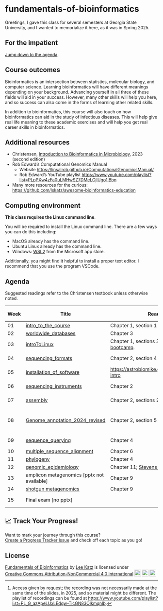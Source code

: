# fundamentals-of-bioinformatics

Greetings, I gave this class for several semesters at Georgia State University, and I wanted to memorialize it here, as it was in Spring 2025.

## For the impatient

[Jump down to the agenda](#agenda).

## Course outcomes

Bioinformatics is an intersection between statistics, molecular biology, and computer science. Learning bioinformatics will have different meanings depending on your background. Advancing yourself in all three of these fields will aid in your success. However, many other skills will help you here, and so success can also come in the forms of learning other related skills.

In addition to bioinformatics, this course will also touch on how bioinformatics can aid in the study of infectious diseases. This will help give real life meaning to these academic exercises and will help you get real career skills in bioinformatics.

## Additional resources

* Christensen, [Introduction to Bioinformatics in Microbiology](https://a.co/d/6LzF0Oe), 2023 (second edition)
* Rob Edward’s Computational Genomics Manual
  * Website <https://linsalrob.github.io/ComputationalGenomicsManual/>
  * Rob Edward’s YouTube playlist <https://www.youtube.com/playlist?list=PLpPXw4zFa0uLMHwSZ7DMeLGjIUgo1IBbn>
* Many more resources for the curious: <https://github.com/lskatz/awesome-bioinformatics-education>

## Computing environment

**This class requires the Linux command line**.

You will be required to install the Linux command line. There are a few ways you can do this including:

* MacOS already has the command line.
* Ubuntu Linux already has the command line.
* Windows: [WSL2](https://apps.microsoft.com/store/detail/windows-subsystem-for-linux/9P9TQF7MRM4R) from the Microsoft app store.

Additionally, you might find it helpful to install a proper text editor. I recommend that you use the program VSCode.

## Agenda

Suggested readings refer to the Christensen textbook unless otherwise noted.

| Week | Title | Readings | Quiz | Recorded lecture[^1] |
|----------|---------|----------|--------|------|
| 01 | [intro_to_the_course](files/01-intro_to_the_course.pptx) | Chapter 1, section 1 | - | |
| 02 | [worldwide_databases](files/02-worldwide_databases.pptx) | Chapter 3 | [quiz](quizzes/02-worldwide_databases.md) | |
| 03 | [introToLinux](files/03-jsw_introToLinux.pptx) | Chapter 1, sections 3 through 5. [UCDavis bootcamp](files/03-Linux_boot_camp.pdf). | [quiz](quizzes/03-jsw_introToLinux.md) | [Sep 8, 2022](https://youtu.be/DcnAPJxVUSQ) |
| 04 | [sequencing_formats](files/04-sequencing_formats.pptx) | Chapter 2, section 4 | [quiz](quizzes/04-sequencing_formats.md) | [Sep 14, 2023](https://youtu.be/6FAWdcIRYwY) |
| 05 | [installation_of_software](files/05-installation_of_software.pptx) | <https://astrobiomike.github.io/unix/conda-intro>  | [quiz](quizzes/05-installation_of_software.md) | |
| 06 | [sequencing_instruments](files/06-sequencing_instruments.pptx) | Chapter 2 | [quiz](quizzes/06-sequencing_instruments.md) | [Oct 2, 2024](https://youtu.be/W3YYlvBR0MY) |
| 07 | [assembly](files/07-assembly.pptx) | Chapter 2, sections 2-3 | [quiz](quizzes/07-assembly.md) | [Feb 22, 2023](https://youtu.be/M45mj0aM4Hk) |
| 08 | [Genome_annotation_2024_revised](files/08-Genome_annotation_2024_revised.pptx) | Chapter 2, section 5 | [quiz](quizzes/08-Genome_annotation_2024_revised.md) | [Gene prediction - Feb 22, 2023](https://youtu.be/3Fy7l7GrpMY) |
| 09 | [sequence_querying](files/09-sequence_querying.pptx) | Chapter 4 | [quiz](quizzes/09-sequence_querying.md) | [Nov 11, 2022](https://youtu.be/1CXtUQI6Q5w) |
| 10 | [multiple_sequence_alignment](files/10-multiple_sequence_alignment.pptx) | Chapter 6 | [quiz](quizzes/10-multiple_sequence_alignment.md) | |
| 11 | [phylogeny](files/11-phylogeny.pptx) | Chapter 4 | [quiz](quizzes/11-phylogeny.md) | |
| 12 | [genomic_epidemiology](files/12-genomic_epidemiology.pptx) | Chapter 11; [Stevens et al 2022](https://doi.org/10.4315/JFP-21-437) | [quiz](quizzes/12-genomic_epidemiology.md) | |
| 13 | amplicon metagenomics [pptx not available] | Chapter 9 |  [quiz](quizzes/13-amplicon-metagenomics.md) | |
| 14 | [shotgun metagenomics](files/14-metagenomics.pptx) | Chapter 9 | [quiz](quizzes/14-shotgun-metagenomics.md) | |
| 15 | Final exam [no pptx] | | [final](quizzes/20-final-exam.md) | [Apr 8, 2025](https://youtu.be/Yf2-wzu4-uk) |

[^1]: Access given by request; the recording was not necessarily made at the same time of the slides, in 2025, and so material might be different. The playlist of recordings can be found at <https://www.youtube.com/playlist?list=PL_G_azApeLUxLEdgw-TicGN83OlkmqnIb>.

## 📈 Track Your Progress!

Want to mark your journey through this course?  
[Create a Progress Tracker Issue](https://github.com/lskatz/fundamentals-of-bioinformatics/issues/new?assignees=&labels=progress&template=progress-tracker.md&title=%5BProgress%5D+@yourusername) and check off each topic as you go!

## License

<p xmlns:cc="http://creativecommons.org/ns#" xmlns:dct="http://purl.org/dc/terms/"><a property="dct:title" rel="cc:attributionURL" href="https://github.com/lskatz/fundamentals-of-bioinformatics">Fundamentals of Bioinformatics</a> by <a rel="cc:attributionURL dct:creator" property="cc:attributionName" href="https://lskatz.github.io">Lee Katz</a> is licensed under <a href="https://creativecommons.org/licenses/by-nc/4.0/?ref=chooser-v1" target="_blank" rel="license noopener noreferrer" style="display:inline-block;">Creative Commons Attribution-NonCommercial 4.0 International<img style="height:22px!important;margin-left:3px;vertical-align:text-bottom;" src="https://mirrors.creativecommons.org/presskit/icons/cc.svg?ref=chooser-v1" alt=""><img style="height:22px!important;margin-left:3px;vertical-align:text-bottom;" src="https://mirrors.creativecommons.org/presskit/icons/by.svg?ref=chooser-v1" alt=""><img style="height:22px!important;margin-left:3px;vertical-align:text-bottom;" src="https://mirrors.creativecommons.org/presskit/icons/nc.svg?ref=chooser-v1" alt=""></a></p>
